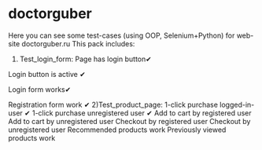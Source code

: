 # doctorguber
Here you can see some test-cases (using OOP, Selenium+Python) for web-site doctorguber.ru
This pack includes:
1) Test_login_form:
  Page has login button✔
  
  Login button is active ✔
  
  Login form works✔
  
  Registration form work ✔
2)Test_product_page:
  1-click purchase logged-in-user ✔
  1-click purchase unregistered user ✔
  Add to cart by registered user
  Add to cart by unregistered user
  Checkout by registered user
  Checkout by unregistered user
  Recommended products work
  Previously viewed products work
